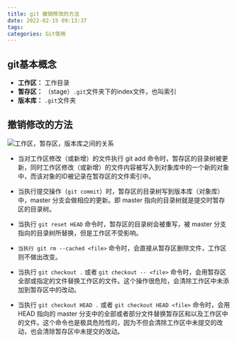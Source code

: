 ```yaml
---
title: git 撤销修改的方法
date: 2022-02-15 09:13:37
tags:
categories: Git使用 
---
```

## git基本概念
* **工作区：** 工作目录
* **暂存区：** （stage）`.git`文件夹下的index文件，也叫索引
* **版本库：** `.git`文件夹

## 撤销修改的方法
![工作区，暂存区，版本库之间的关系](//www.runoob.com/wp-content/uploads/2015/02/1352126739_7909.jpg)
* 当对工作区修改（或新增）的文件执行 git add 命令时，暂存区的目录树被更新，同时工作区修改（或新增）的文件内容被写入到对象库中的一个新的对象中，而该对象的ID被记录在暂存区的文件索引中。

* 当执行提交操作（`git commit`）时，暂存区的目录树写到版本库（对象库）中，master 分支会做相应的更新。即 master 指向的目录树就是提交时暂存区的目录树。

* 当执行 `git reset HEAD` 命令时，暂存区的目录树会被重写，被 master 分支指向的目录树所替换，但是工作区不受影响。

* `当执行 git rm --cached <file>` 命令时，会直接从暂存区删除文件，工作区则不做出改变。

* 当执行 `git checkout .` 或者 `git checkout -- <file>` 命令时，会用暂存区全部或指定的文件替换工作区的文件。这个操作很危险，会清除工作区中未添加到暂存区中的改动。

* 当执行 `git checkout HEAD .` 或者 `git checkout HEAD <file>` 命令时，会用 HEAD 指向的 master 分支中的全部或者部分文件替换暂存区和以及工作区中的文件。这个命令也是极具危险性的，因为不但会清除工作区中未提交的改动，也会清除暂存区中未提交的改动。
